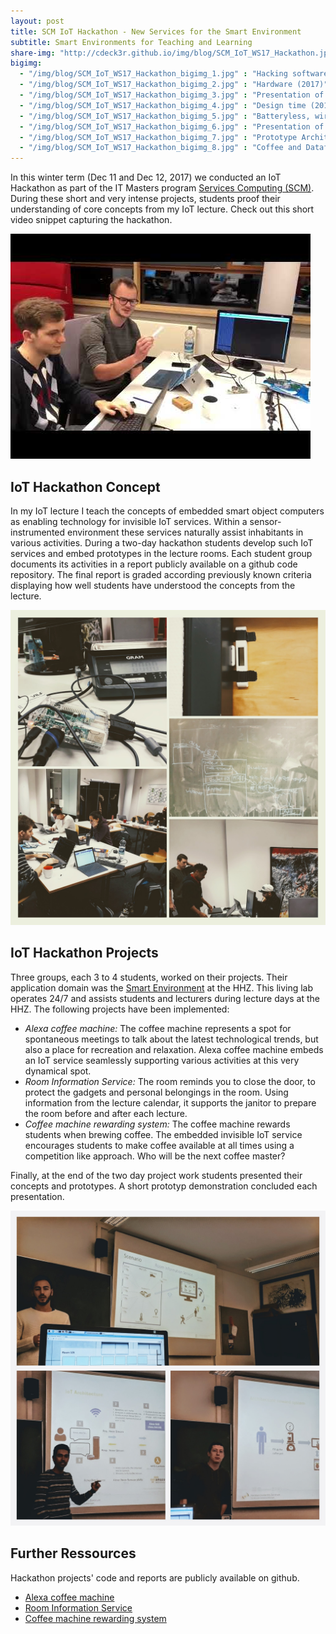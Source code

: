 ```yaml
---
layout: post
title: SCM IoT Hackathon - New Services for the Smart Environment 
subtitle: Smart Environments for Teaching and Learning
share-img: "http://cdeck3r.github.io/img/blog/SCM_IoT_WS17_Hackathon.jpg"
bigimg:
  - "/img/blog/SCM_IoT_WS17_Hackathon_bigimg_1.jpg" : "Hacking software (2017)"
  - "/img/blog/SCM_IoT_WS17_Hackathon_bigimg_2.jpg" : "Hardware (2017)"
  - "/img/blog/SCM_IoT_WS17_Hackathon_bigimg_3.jpg" : "Presentation of the Room Information Service (2017)"
  - "/img/blog/SCM_IoT_WS17_Hackathon_bigimg_4.jpg" : "Design time (2017)"
  - "/img/blog/SCM_IoT_WS17_Hackathon_bigimg_5.jpg" : "Batteryless, wireless sensor (2017)"
  - "/img/blog/SCM_IoT_WS17_Hackathon_bigimg_6.jpg" : "Presentation of the Alex Coffee Machine (2017)"
  - "/img/blog/SCM_IoT_WS17_Hackathon_bigimg_7.jpg" : "Prototype Architecture (2017)"  
  - "/img/blog/SCM_IoT_WS17_Hackathon_bigimg_8.jpg" : "Coffee and Dataflow (2017)"    
---
```


In this winter term (Dec 11 and Dec 12, 2017) we conducted an IoT Hackathon as part of the IT Masters program [Services Computing (SCM)](http://www.hhz.de/master/services-computing/). During these short and very intense projects, students proof their understanding of core concepts from my IoT lecture. Check out this short video snippet capturing the hackathon.

<a class="youtube" href="http://youtube.com/watch?v=KdovrUSOsTI">
    <img src="/img/blog/SCM_IoT_WS17_Hackathon_yt_preview.jpg" alt="IoT Hackathon @HHZ" />
</a>

## IoT Hackathon Concept

In my IoT lecture I teach the concepts of embedded smart object computers as enabling technology for invisible IoT services. Within a sensor-instrumented environment these services naturally assist inhabitants in various activities. During a two-day hackathon students develop such IoT services and embed prototypes in the lecture rooms. Each student group documents its activities in a report publicly available on a github code repository. The final report is graded according previously known criteria displaying how well students have understood the concepts from the lecture.

![SCM IoT Hackathon WS 2017](/img/blog/SCM_IoT_WS17_Hackathon.jpg)

## IoT Hackathon Projects

Three groups, each 3 to 4 students, worked on their projects. Their application domain was the [Smart Environment](/research/se/) at the HHZ. This living lab operates 24/7 and assists students and lecturers during lecture days at the HHZ. The following projects have been implemented:

* *Alexa coffee machine:* The coffee machine represents a spot for spontaneous meetings to talk about the latest technological trends, but also a place for recreation and relaxation. Alexa coffee machine embeds an IoT service seamlessly supporting various activities at this very dynamical spot. 
* *Room Information Service:* The room reminds you to close the door, to protect the gadgets and personal belongings in the room. Using information from the lecture calendar, it supports the janitor to prepare the room before and after each lecture.
* *Coffee machine rewarding system:* The coffee machine rewards students when brewing coffee. The embedded invisible IoT service encourages students to make coffee available at all times using a competition like approach. Who will be the next coffee master? 

Finally, at the end of the two day project work students presented their concepts and prototypes. A short prototyp demonstration concluded each presentation.

![Presentations at the IoT Hackathon WS 2017](/img/blog/SCM_IoT_WS17_Presentations.jpg)


## Further Ressources

Hackathon projects' code and reports are publicly available on github.

* [Alexa coffee machine](https://github.com/GharbiRaouf/hhz_hackathon_alexa_coffee)
* [Room Information Service](https://github.com/katjanein91/hhz-hackathon-window-sensor/wiki)
* [Coffee machine rewarding system](https://github.com/Leedwing/msc-iot-coffeemashine-rewarding-system)
                
                         


